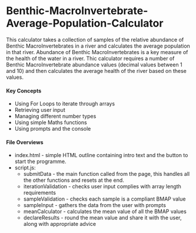 # Benthic-MacroInvertebrate-Average-Population-Calculator
This calculator takes a collection of samples of the relative abundance of Benthic MacroInvertebrates in a river and calculates the average population in that river.
Abundance of Benthic MacroInvertebrates is a key measure of the health of the water in a river. Thic calculator requires a number of Benthic MacroInvertebrate abundance values (decimal values between 1 and 10) and then calculates the average health of the river based on these values.

#### Key Concepts
- Using For Loops to iterate through arrays
- Retrieving user input
- Managing different number types
- Using simple Maths functions
- Using prompts and the console

#### File Overviews
- index.html - simple HTML outline containing intro text and the button to start the programme.
- script.js:
    - submitData - the main function called from the page, this handles all the other functions and resets at the end.
    - iterationValidation - checks user input complies with array length requirements
    - sampleValidation - checks each sample is a compliant BMAP value
    - sampleInput - gathers the data from the user with prompts
    - meanCalculator - calculates the mean value of all the BMAP values
    - declareResults - round the mean value and share it with the user, along with appropriate advice
